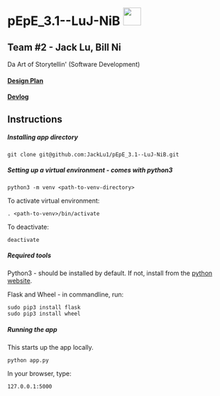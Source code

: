 # pEpE_3.1--LuJ-NiB <img src="https://img.memecdn.com/rare-golden-pepe-like-for-good-luck_o_7215520.jpg" height="40">
## Team #2 - Jack Lu, Bill Ni
Da Art of Storytellin' (Software Development)

#### [Design Plan](https://github.com/JackLu1/pEpE_3.1--LuJ-NiB/blob/master/design.pdf)
#### [Devlog](https://github.com/JackLu1/pEpE_3.1--LuJ-NiB/blob/master/devlog.txt)

## Instructions

##### Installing app directory  
    git clone git@github.com:JackLu1/pEpE_3.1--LuJ-NiB.git

##### Setting up a virtual environment - comes with python3
    python3 -m venv <path-to-venv-directory>
To activate virtual environment:

    . <path-to-venv>/bin/activate
To deactivate:

    deactivate
##### Required tools
Python3 - should be installed by default. If not, install from the
[python website](https://www.python.org/downloads/).  

Flask and Wheel - in commandline, run:  

    sudo pip3 install flask  
    sudo pip3 install wheel
##### Running the app
This starts up the app locally.

    python app.py

In your browser, type:

    127.0.0.1:5000
